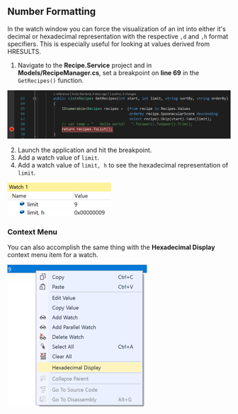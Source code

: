 ## Number Formatting
In the watch window you can force the visualization of an int into either it's decimal or hexadecimal representation with the respective `,d` and `,h` format specifiers. This is especially useful for looking at values derived from HRESULTS.


1. Navigate to the **Recipe.Service** project and in **Models/RecipeManager.cs**, set a breakpoint on **line 69** in the `GetRecipes()` function. 

![Breakpoint set on RecipeManager.cs line 69](ResultsView-SetBreakpoint1.png)

2. Launch the application and hit the breakpoint.
3. Add a watch value of `limit`.
4. Add a watch value of `limit, h` to see the hexadecimal representation of `limit`.

![Watch window with watches for 'limit' and 'limit, h'](NumberFormatting-Watch.png)

### Context Menu
You can also accomplish the same thing with the **Hexadecimal Display** context menu item for a watch.

![Context menu for watch window with 'Hexadecimal Display' selected](NumberFormatting-ContextMenu.png)